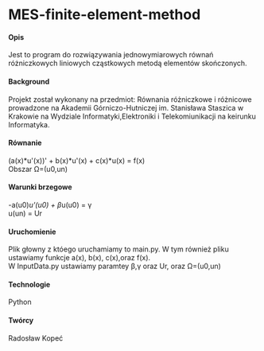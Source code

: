 # MES-finite-element-method
#### Opis
Jest to program do rozwiązywania jednowymiarowych równań
różniczkowych liniowych cząstkowych metodą elementów skończonych.
#### Background
Projekt został wykonany na przedmiot: Równania różniczkowe i różnicowe prowadzone na 
Akademii Górniczo-Hutniczej im. Stanisława Staszica w Krakowie na Wydziale 
Informatyki,Elektroniki i Telekomiunikacji na keirunku Informatyka.
#### Równanie
(a(x)*u'(x))' + b(x)*u'(x) + c(x)*u(x) = f(x) <br>
Obszar Ω=(u0,un)
#### Warunki brzegowe
-a(u0)*u'(u0) + β*u(u0) = γ <br>
u(un) = Ur
#### Uruchomienie
Plik głowny z któego uruchamiamy to main.py. W tym również pliku ustawiamy funkcje a(x), b(x), c(x),oraz f(x).<br>
W InputData.py ustawiamy paramtey β,γ oraz Ur, oraz Ω=(u0,un)
#### Technologie
Python
#### Twórcy
Radosław Kopeć
